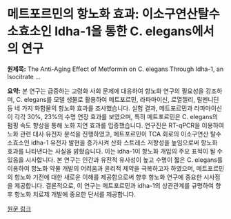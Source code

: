 # 메트포르민의 항노화 효과: 이소구연산탈수소효소인 Idha-1을 통한 C. elegans에서의 연구

**원제목:** The Anti-Aging Effect of Metformin on C. elegans Through Idha-1, an Isocitrate ...

**요약:** 본 연구는 급증하는 고령화 사회 문제에 대응하여 항노화 연구의 필요성을 강조하며,  C. elegans를 모델 생물로 활용하여 메트포르민, 라파마이신, 로열젤리, 릴멘니딘 등 네 가지 화합물의 항노화 효과를 조사했습니다.  실험 결과, 메트포르민과 라파마이신이 각각 30%, 23%의 수명 연장 효과를 보였으며, 특히 메트포르민은  C. elegans의 펌핑 속도 향상을 통해 노화 지연 효과를 입증했습니다.  연구진은 RT-qPCR을 이용하여 노화 관련 대사 유전자 분석을 진행하였고, 메트포르민이 TCA 회로의 이소구연산 탈수소효소인 idha-1 유전자 발현을 증가시켜 산화 스트레스 저항성을 높임으로써 항노화 효과를 나타낸다는 사실을 밝혔습니다.  이는 idha-1이 항노화 개입의 주요 표적이 될 수 있음을 시사합니다.  본 연구는 인간과 유전적 유사성이 높고 수명이 짧은 C. elegans를 이용하여  항노화 약물 개발의 어려움과 윤리적 제약을 극복하고자 하였으며,  메트포르민의 항노화 기전에 대한 새로운 이해를 제공함으로써 향후 항노화 연구에 중요한 시사점을 제공합니다.  결론적으로, 이 연구는 메트포르민과 idha-1의 상관관계를 규명하여  향후 항노화 치료제 개발에 중요한 단서를 제공합니다.

[원문 링크](https://www.ewadirect.com/proceedings/tns/article/view/25075/pdf)
